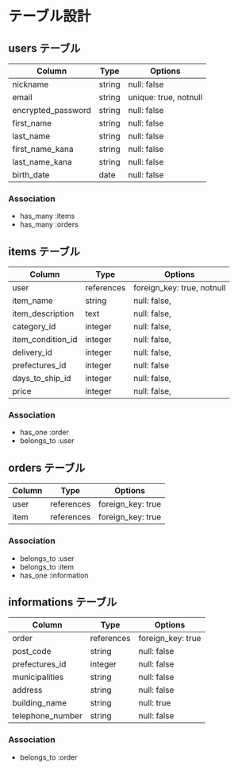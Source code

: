 # テーブル設計

## users テーブル

| Column             | Type   | Options      |
| ------------------ | ------ | ------------ |
| nickname           | string | null: false  |
| email              | string | unique: true, notnull |
| encrypted_password | string | null: false  |
| first_name         | string | null: false  |
| last_name          | string | null: false  |
| first_name_kana    | string | null: false  |
| last_name_kana     | string | null: false  |
| birth_date         | date   | null: false  |


### Association

- has_many :items
- has_many :orders

## items テーブル

| Column            | Type       | Options           |
| ----------------- | ---------- | ----------------- |
| user              | references | foreign_key: true, notnull |
| item_name         | string     | null: false,      |
| item_description  | text       | null: false,      |
| category_id       | integer    | null: false,      |
| item_condition_id | integer    | null: false,      |
| delivery_id       | integer    | null: false,      |
| prefectures_id    | integer    | null: false       |
| days_to_ship_id   | integer    | null: false,      |
| price             | integer    | null: false,      |


### Association

- has_one :order
- belongs_to :user

## orders テーブル

| Column | Type       | Options           |
| ------ | ---------- | ----------------- |
| user   | references | foreign_key: true |
| item   | references | foreign_key: true |

### Association

- belongs_to :user
- belongs_to :item
- has_one :information

## informations テーブル

| Column           | Type       | Options           |
| ---------------- | ---------- | ----------------- |
| order            | references | foreign_key: true |
| post_code        | string     | null: false       |
| prefectures_id   | integer    | null: false       |
| municipalities   | string     | null: false       |
| address          | string     | null: false       |
| building_name    | string     | null: true        |
| telephone_number | string     | null: false       |


### Association

- belongs_to :order
